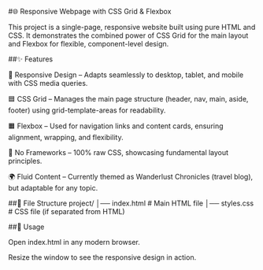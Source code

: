 #🌐 Responsive Webpage with CSS Grid & Flexbox

This project is a single-page, responsive website built using pure HTML and CSS. It demonstrates the combined power of CSS Grid for the main layout and Flexbox for flexible, component-level design.

##✨ Features

📱 Responsive Design – Adapts seamlessly to desktop, tablet, and mobile with CSS media queries.

🟦 CSS Grid – Manages the main page structure (header, nav, main, aside, footer) using grid-template-areas for readability.

🟧 Flexbox – Used for navigation links and content cards, ensuring alignment, wrapping, and flexibility.

🚫 No Frameworks – 100% raw CSS, showcasing fundamental layout principles.

🌍 Fluid Content – Currently themed as Wanderlust Chronicles (travel blog), but adaptable for any topic.

##📂 File Structure
project/
│── index.html   # Main HTML file
│── styles.css   # CSS file (if separated from HTML)

##🚀 Usage

Open index.html in any modern browser.

Resize the window to see the responsive design in action.
